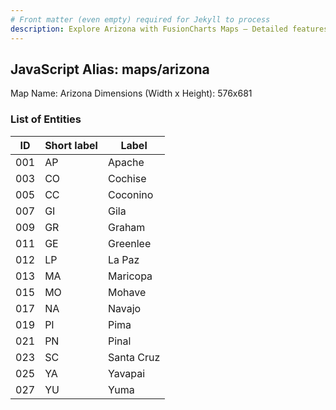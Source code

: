 ```yaml
---
# Front matter (even empty) required for Jekyll to process
description: Explore Arizona with FusionCharts Maps – Detailed features for seamless integration. Try now & enhance your data visualization today! 
---
```


## JavaScript Alias: maps/arizona

Map Name: Arizona
Dimensions (Width x Height): 576x681

### List of Entities

| ID  | Short label | Label      |
| --- | ----------- | ---------- |
| 001 | AP          | Apache     |
| 003 | CO          | Cochise    |
| 005 | CC          | Coconino   |
| 007 | GI          | Gila       |
| 009 | GR          | Graham     |
| 011 | GE          | Greenlee   |
| 012 | LP          | La Paz     |
| 013 | MA          | Maricopa   |
| 015 | MO          | Mohave     |
| 017 | NA          | Navajo     |
| 019 | PI          | Pima       |
| 021 | PN          | Pinal      |
| 023 | SC          | Santa Cruz |
| 025 | YA          | Yavapai    |
| 027 | YU          | Yuma       |
